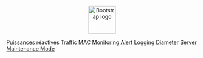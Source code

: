 <p align="center">
  <a href="https://getbootstrap.com/">
    <img src="https://getbootstrap.com/docs/4.3/assets/brand/bootstrap-solid.svg" alt="Bootstrap logo" width="72" height="72">
  </a>
</p>

<section class="row">
  <div class="mx-auto">
    <a class="btn btn-outline-primary" href="pdf/exercices/Puissance_act_react3_ex.pdf">Puissances réactives</a>
    <a class="btn btn-outline-primary" href="#">Traffic</a>
    <a class="btn btn-outline-primary" href="#">MAC Monitoring</a>
    <a class="btn btn-outline-primary" href="#">Alert Logging</a>
    <a class="btn btn-outline-primary" href="#">Diameter Server</a>
    <a class="btn btn-outline-primary" href="#">Maintenance Mode</a>
  </div>
</section>
